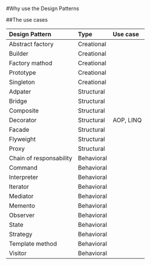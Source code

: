 #Why use the Design Patterns


##The use cases


| Design Pattern | Type | Use case |
|:---------------|:-----|:---------|
|  Abstract factory       | Creational |   |
| Builder                 | Creational |   |
| Factory mathod          | Creational |   |
| Prototype               | Creational |   |
| Singleton               | Creational |   |
| Adpater                 | Structural |   |
| Bridge                  | Structural |   |
| Composite               | Structural |   |
| Decorator               | Structural | AOP, LINQ |
| Facade                  | Structural |   |
| Flyweight               | Structural |   |
| Proxy                   | Structural |   |
| Chain of responsability | Behavioral |     |
| Command                 | Behavioral |     |
| Interpreter             | Behavioral |     |
| Iterator                | Behavioral |     |
| Mediator                | Behavioral |     |
| Memento                 | Behavioral |     |
| Observer                | Behavioral |     |
| State                   | Behavioral |     |
| Strategy                | Behavioral |     |
| Template method         | Behavioral |     |
| Visitor                 | Behavioral |     |


